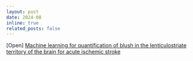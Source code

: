 ```yaml
---
layout: post
date: 2024-08
inline: true
related_posts: false
---
```


[Open] [Machine learning for quantification of blush in the lenticulostriate territory of the brain for acute ischemic stroke](https://tue-image.nl/wp-content/uploads/2024/07/MScProject_striatocapsular_perforator.pdf)
